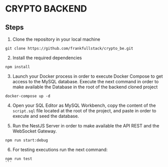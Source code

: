 # CRYPTO BACKEND

## Steps

1. Clone the repository in your local machine

```
git clone https://github.com/frankfullstack/crypto_be.git
```

2. Install the required dependencies

```
npm install
```

3. Launch your Docker process in order to execute Docker Compose to get access to the MySQL database. Execute the next command in order to make available the Database in the root of the backend cloned project

```
docker-compose up -d
```

4. Open your SQL Editor as MySQL Workbench, copy the content of the `script.sql` file located at the root of the project, and paste in order to execute and seed the database.

5. Run the NestJS Server in order to make available the API REST and the WebSocket Gateway.

```
npm run start:debug
````

6. For testing executions run the next command:

````
npm run test
```